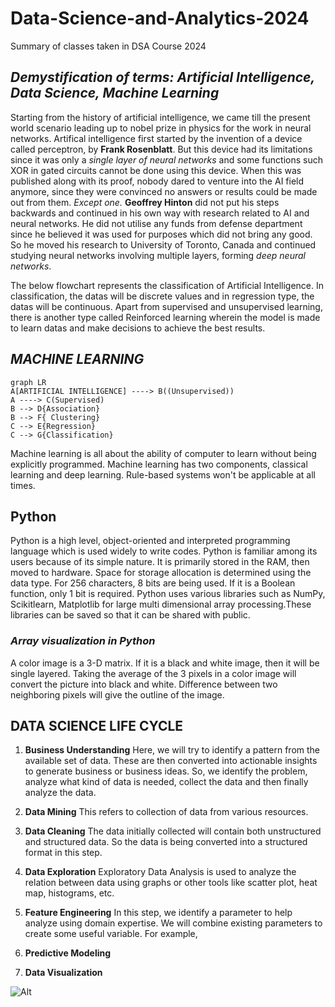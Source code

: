 # Data-Science-and-Analytics-2024
Summary of classes taken in DSA Course 2024

## *Demystification of terms: Artificial Intelligence, Data Science, Machine Learning*
Starting from the history of artificial intelligence, we came till the present world scenario leading up to nobel prize in physics for the work in neural networks. Artifical intelligence first started by the invention of a device called perceptron, by **Frank Rosenblatt**. But this device had its limitations since it was only a *single layer of neural networks* and some functions such XOR in gated circuits cannot be done using this device. When this was published along with its proof, nobody dared to venture into the AI field anymore, since they were convinced no answers or results could be made out from them. *Except one.* **Geoffrey Hinton** did not put his steps backwards and continued in his own way with research related to AI and neural networks. He did not utilise any funds from defense department since he believed it was used for purposes which did not bring any good. So he moved his research to University of Toronto, Canada and continued studying neural networks involving multiple layers, forming *deep neural networks*.

The below flowchart represents the classification of Artificial Intelligence. In classification, the datas will be discrete values and in regression type, the datas will be continuous. Apart from supervised and unsupervised learning, there is another type called Reinforced learning wherein the model is made to learn datas and make decisions to achieve the best results.

## *MACHINE LEARNING*


```mermaid
graph LR
A[ARTIFICIAL INTELLIGENCE] ----> B((Unsupervised))
A ----> C(Supervised)
B --> D{Association}
B --> F{ Clustering}
C --> E{Regression}
C --> G{Classification}
```
Machine learning is all about the ability of computer to learn without being explicitly programmed. Machine learning has two components, classical learning and deep learning. Rule-based systems won't be applicable at all times. 

## Python
Python is a high level, object-oriented and interpreted programming language which is used widely to write codes. Python is familiar among its users because of its simple nature. It is primarily stored in the RAM, then moved to hardware. Space for storage allocation is determined using the data type. For 256 characters, 8 bits are being used. If it is a Boolean function, only 1 bit is required. Python uses various libraries such as NumPy, Scikitlearn, Matplotlib for large multi dimensional array processing.These libraries can be saved so that it can be shared with public.

### *Array visualization in Python*
A color image is a 3-D matrix. If it is a black and white image, then it will be single layered. Taking the average of the 3 pixels in a color image will convert the picture into black and white. Difference between two neighboring pixels will give the outline of the image.

## DATA SCIENCE LIFE CYCLE
1. **Business Understanding**
Here, we will try to identify a pattern from the available set of data. These are then converted into actionable insights to generate business or business ideas. So, we identify the problem, analyze what kind of data is needed, collect the data and then finally analyze the data.

2. **Data Mining**
This refers to collection of data from various resources.

3. **Data Cleaning**
The data initially collected will contain both unstructured and structured data. So the data is being converted into a structured format in this step.

4. **Data Exploration**
Exploratory Data Analysis is used to analyze the relation between data using graphs or other tools like scatter plot, heat map, histograms, etc.

5. **Feature Engineering**
In this step, we identify a parameter to help analyze using domain expertise. We will combine existing parameters to create some useful variable. 
For example,

7. **Predictive Modeling**
8. **Data Visualization**

![Alt](https://www.google.com/url?sa=i&url=https%3A%2F%2Fanalyticstraininghub.com%2Flife-cycle-of-data-science%2F&psig=AOvVaw1IKw1JvEzzBuUqBMQbq7WO&ust=1731037678833000&source=images&cd=vfe&opi=89978449&ved=0CBEQjRxqFwoTCKjojIeoyYkDFQAAAAAdAAAAABAg)
